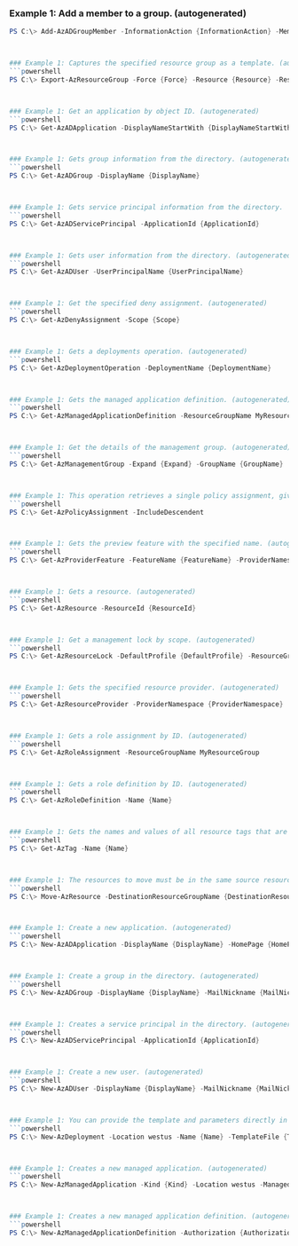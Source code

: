 
### Example 1: Add a member to a group. (autogenerated)
```powershell
PS C:\> Add-AzADGroupMember -InformationAction {InformationAction} -MemberUserPrincipalName {MemberUserPrincipalName} -TargetGroupObjectId {TargetGroupObjectId}



### Example 1: Captures the specified resource group as a template. (autogenerated)
```powershell
PS C:\> Export-AzResourceGroup -Force {Force} -Resource {Resource} -ResourceGroupName MyResourceGroup -SkipAllParameterization {SkipAllParameterization}



### Example 1: Get an application by object ID. (autogenerated)
```powershell
PS C:\> Get-AzADApplication -DisplayNameStartWith {DisplayNameStartWith}



### Example 1: Gets group information from the directory. (autogenerated)
```powershell
PS C:\> Get-AzADGroup -DisplayName {DisplayName}



### Example 1: Gets service principal information from the directory.
```powershell
PS C:\> Get-AzADServicePrincipal -ApplicationId {ApplicationId}



### Example 1: Gets user information from the directory. (autogenerated)
```powershell
PS C:\> Get-AzADUser -UserPrincipalName {UserPrincipalName}



### Example 1: Get the specified deny assignment. (autogenerated)
```powershell
PS C:\> Get-AzDenyAssignment -Scope {Scope}



### Example 1: Gets a deployments operation. (autogenerated)
```powershell
PS C:\> Get-AzDeploymentOperation -DeploymentName {DeploymentName}



### Example 1: Gets the managed application definition. (autogenerated)
```powershell
PS C:\> Get-AzManagedApplicationDefinition -ResourceGroupName MyResourceGroup



### Example 1: Get the details of the management group. (autogenerated)
```powershell
PS C:\> Get-AzManagementGroup -Expand {Expand} -GroupName {GroupName}



### Example 1: This operation retrieves a single policy assignment, given its name and the scope it was created at. (autogenerated)
```powershell
PS C:\> Get-AzPolicyAssignment -IncludeDescendent 



### Example 1: Gets the preview feature with the specified name. (autogenerated)
```powershell
PS C:\> Get-AzProviderFeature -FeatureName {FeatureName} -ProviderNamespace {ProviderNamespace}



### Example 1: Gets a resource. (autogenerated)
```powershell
PS C:\> Get-AzResource -ResourceId {ResourceId}



### Example 1: Get a management lock by scope. (autogenerated)
```powershell
PS C:\> Get-AzResourceLock -DefaultProfile {DefaultProfile} -ResourceGroupName MyResourceGroup -ResourceName {ResourceName} -ResourceType {ResourceType}



### Example 1: Gets the specified resource provider. (autogenerated)
```powershell
PS C:\> Get-AzResourceProvider -ProviderNamespace {ProviderNamespace}



### Example 1: Gets a role assignment by ID. (autogenerated)
```powershell
PS C:\> Get-AzRoleAssignment -ResourceGroupName MyResourceGroup



### Example 1: Gets a role definition by ID. (autogenerated)
```powershell
PS C:\> Get-AzRoleDefinition -Name {Name}



### Example 1: Gets the names and values of all resource tags that are defined in a subscription. (autogenerated)
```powershell
PS C:\> Get-AzTag -Name {Name}



### Example 1: The resources to move must be in the same source resource group.
```powershell
PS C:\> Move-AzResource -DestinationResourceGroupName {DestinationResourceGroupName} -Force {Force} -ResourceId {ResourceId}



### Example 1: Create a new application. (autogenerated)
```powershell
PS C:\> New-AzADApplication -DisplayName {DisplayName} -HomePage {HomePage} -IdentifierUris {IdentifierUris} -Password {Password}



### Example 1: Create a group in the directory. (autogenerated)
```powershell
PS C:\> New-AzADGroup -DisplayName {DisplayName} -MailNickname {MailNickname}



### Example 1: Creates a service principal in the directory. (autogenerated)
```powershell
PS C:\> New-AzADServicePrincipal -ApplicationId {ApplicationId}



### Example 1: Create a new user. (autogenerated)
```powershell
PS C:\> New-AzADUser -DisplayName {DisplayName} -MailNickname {MailNickname} -Password {Password} -UserPrincipalName {UserPrincipalName}



### Example 1: You can provide the template and parameters directly in the request or link to JSON files. (autogenerated)
```powershell
PS C:\> New-AzDeployment -Location westus -Name {Name} -TemplateFile {TemplateFile} -TemplateParameterObject {TemplateParameterObject}



### Example 1: Creates a new managed application. (autogenerated)
```powershell
PS C:\> New-AzManagedApplication -Kind {Kind} -Location westus -ManagedApplicationDefinitionId {ManagedApplicationDefinitionId} -ManagedResourceGroupName {ManagedResourceGroupName} -Name {Name} -Parameter {Parameter} -ResourceGroupName MyResourceGroup



### Example 1: Creates a new managed application definition. (autogenerated)
```powershell
PS C:\> New-AzManagedApplicationDefinition -Authorization {Authorization} -Description {Description} -DisplayName {DisplayName} -Location westus -LockLevel {LockLevel} -Name {Name} -PackageFileUri {PackageFileUri} -ResourceGroupName MyResourceGroup


